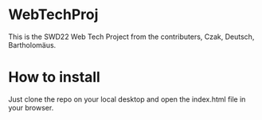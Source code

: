 # WebTechProj
This is the SWD22 Web Tech Project from the contributers, Czak, Deutsch, Bartholomäus.

# How to install 
Just clone the repo on your local desktop and open the index.html file in your browser. 
